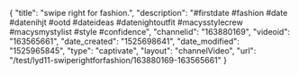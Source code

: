 {
    "title": "swipe right for fashion.",
    "description": "#firstdate #fashion #date #datenihjt #ootd #dateideas #datenightoutfit #macysstylecrew #macysmystylist #style #confidence",
    "channelid": "163880169",
    "videoid": "163565661",
    "date_created": "1525698641",
    "date_modified": "1525965845",
    "type": "captivate",
    "layout": "channelVideo",
    "url": "\/test\/lyd11-swiperightforfashion\/163880169-163565661"
}